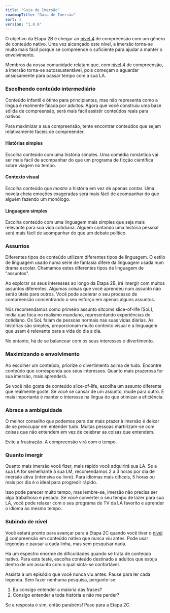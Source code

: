 ```yaml
---
title: "Guia de Imersão"
roadmapTitle: "Guia de Imersão"
sort: 1
version: "1.0.0"
---
```


O objetivo da Etapa 2B é chegar ao [nível 4][level-4] de compreensão com um gênero de conteúdo nativo. Uma vez alcançado este nível, a imersão torna-se muito mais fácil porque se compreende o suficiente para ajudar a manter o envolvimento.

Membros da nossa comunidade relatam que, com [nível 4][level-4] de compreensão, a imersão torna-se autossustentável, pois começam a aguardar ansiosamente para passar tempo com a sua LA.

### Escolhendo conteúdo intermediário
Conteúdo infantil é ótimo para principiantes, mas não representa como a língua é realmente falada por adultos. Agora que você construiu uma base sólida de compreensão, será mais fácil assistir conteúdos reais para nativos.

Para maximizar a sua compreensão, tente encontrar conteúdos que sejam relativamente fáceis de compreender.

#### Histórias simples
Escolha conteúdo com uma história simples. Uma comédia romântica vai ser mais fácil de acompanhar do que um programa de ficção científica sobre viagem no tempo.

#### Contexto visual
Escolha conteúdo que *mostre* a história em vez de apenas contar. Uma novela cheia emoções exageradas será mais fácil de acompanhar do que alguém fazendo um monólogo.

#### Linguagem simples
Escolha conteúdo com uma linguagem mais simples que seja mais relevante para sua vida cotidiana. Alguém contando uma história pessoal será mais fácil de acompanhar do que um debate político.

### Assuntos
Diferentes tipos de conteúdo utilizam diferentes tipos de linguagem. O estilo de linguagem usado numa série de fantasia difere da linguagem usada num drama escolar. Chamamos estes diferentes tipos de linguagem de "assuntos".

Ao explorar os seus interesses ao longo da Etapa 2B, irá imergir com muitos assuntos diferentes. Algumas coisas que você aprendeu num assunto não serão úteis para outros. Você pode acelerar o seu processo de compreensão concentrando o seu esforço em apenas alguns assuntos.

Nós recomendamos como primeiro assunto sitcoms slice-of-life (SoL), mídia que foca no realismo mundano, representando experiências do cotidiano. Os SoL falam de pessoas normais nas suas vidas diárias. As histórias são simples, proporcionam muito contexto visual e a linguagem que usam é relevante para a vida do dia a dia.

No entanto, há de se balancear com os seus interesses e divertimento.

### Maximizando o envolvimento
Ao escolher um conteúdo, priorize o divertimento acima de tudo. Encontre conteúdo que corresponda aos seus interesses. Quanto mais prazerosa for sua imersão, mais aprenderá.

Se você não gosta de conteúdo slice-of-life, escolha um assunto diferente que realmente goste. Se você se cansar de um assunto, mude para outro. É mais importante é manter o interesse na língua do que otimizar a eficiência.

### Abrace a ambiguidade
O melhor conselho que podemos para dar mais prazer à imersão é deixar de se preocupar em entender tudo. Muitas pessoas martirizam-se com coisas que não entendem em vez de celebrar as coisas que entendem.

Evite a frustração. A compreensão virá com o tempo.

### Quanto imergir
Quanto mais imersão você fizer, mais rápido você adquirirá sua LA. Se a sua LA for semelhante à sua LM, recomendamos 2 a 3 horas por dia de imersão ativa (intensiva ou livre). Para idiomas mais difíceis, 5 horas ou mais por dia é o ideal para progredir rápido.

Isso pode parecer muito tempo, mas lembre-se, imersão não precisa ser algo trabalhoso e pesado. Se você converter o seu tempo de lazer para sua LA, você pode relaxar com o seu programa de TV da LA favorito e aprender o idioma ao mesmo tempo.

### Subindo de nível
Você estará pronto para avançar para a Etapa 2C quando você tiver o [nível 4][level-4] compreensão em conteúdo nativo que nunca viu antes. Pode usar legendas e pausar a cada linha, mas sem pesquisar nada.

Há um espectro enorme de dificuldades quando se trata de conteúdo nativo. Para este teste, escolha conteúdo destinado a adultos que esteja dentro de um assunto com o qual sinta-se confortável.

Assista a um episódio que você nunca viu antes. Pause para ler cada legenda. Sem fazer nenhuma pesquisa, pergunte-se:
1. Eu consigo entender a maioria das frases?
1. Consigo entender a toda história e não me perder?

Se a resposta é sim, então parabéns! Pase para a Etapa 2C.

[level-4]: /simplified/stage-2/a/measure-comprehension#Level-4-Story